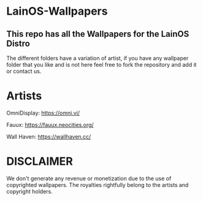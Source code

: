# LainOS-Wallpapers
## This repo has all the Wallpapers for the LainOS Distro
The different folders have a variation of artist, if you have any wallpaper folder that you like and is not here feel free to fork the repository and add it or contact us.
# Artists
OmniDisplay: https://omni.vi/

Fauux: https://fauux.neocities.org/

Wall Haven: https://wallhaven.cc/
# DISCLAIMER
We don't generate any revenue or monetization due to the use of copyrighted wallpapers. The royalties rightfully belong to the artists and copyright holders.